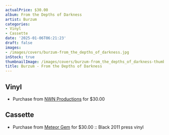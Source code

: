 ```yaml
---
actualPrice: $30.00
album: From the Depths of Darkness
artist: Burzum
categories:
- Vinyl
- Cassette
date: '2025-01-06T06:21:23'
draft: false
images:
- /images/covers/burzum-from_the_depths_of_darkness.jpg
inStock: true
thumbnailImage: /images/covers/burzum-from_the_depths_of_darkness-thumb.jpg
title: Burzum - From the Depths of Darkness
---
```


## Vinyl
* Purchase from [NWN Productions](http://shop.nwnprod.com/index.php?route=product/product&path=75&product_id=59283&sort=pd.name&order=ASC) for $30.00
## Cassette
* Purchase from [Meteor Gem](https://meteor-gem.com/products/burzum-from-the-depths-of-darkness-2xlp) for $30.00 :: Black 2011 press vinyl
